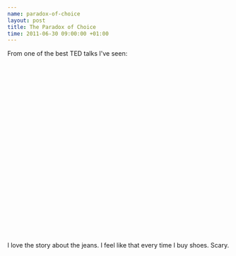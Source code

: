 ```yaml
--- 
name: paradox-of-choice
layout: post
title: The Paradox of Choice
time: 2011-06-30 09:00:00 +01:00
---
```

From one of the best TED talks I've seen:

<object width="480" height="390"><param name="movie" value="http://www.youtube-nocookie.com/v/VO6XEQIsCoM?version=3&amp;hl=en_US&amp;rel=0"></param><param name="allowFullScreen" value="true"></param><param name="allowscriptaccess" value="always"></param><embed src="http://www.youtube-nocookie.com/v/VO6XEQIsCoM?version=3&amp;hl=en_US&amp;rel=0" type="application/x-shockwave-flash" width="480" height="390" allowscriptaccess="always" allowfullscreen="true"></embed></object>

I love the story about the jeans. I feel like that every time I buy shoes. Scary.